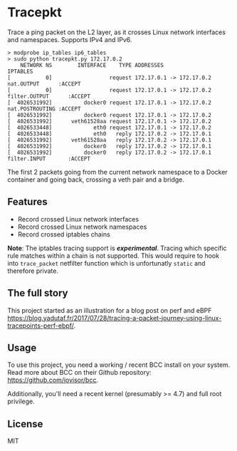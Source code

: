 # Tracepkt

Trace a ping packet on the L2 layer, as it crosses Linux network interfaces and namespaces. Supports IPv4 and IPv6.

```console
> modprobe ip_tables ip6_tables
> sudo python tracepkt.py 172.17.0.2
    NETWORK NS        INTERFACE    TYPE ADDRESSES                          IPTABLES
[           0]                  request 172.17.0.1 -> 172.17.0.2               nat.OUTPUT      :ACCEPT
[           0]                  request 172.17.0.1 -> 172.17.0.2            filter.OUTPUT      :ACCEPT
[  4026531992]          docker0 request 172.17.0.1 -> 172.17.0.2               nat.POSTROUTING :ACCEPT
[  4026531992]          docker0 request 172.17.0.1 -> 172.17.0.2          
[  4026531992]      veth61528aa request 172.17.0.1 -> 172.17.0.2          
[  4026533448]             eth0 request 172.17.0.1 -> 172.17.0.2          
[  4026533448]             eth0   reply 172.17.0.2 -> 172.17.0.1          
[  4026531992]      veth61528aa   reply 172.17.0.2 -> 172.17.0.1          
[  4026531992]          docker0   reply 172.17.0.2 -> 172.17.0.1          
[  4026531992]          docker0   reply 172.17.0.2 -> 172.17.0.1            filter.INPUT       :ACCEPT
```

The first 2 packets going from the current network namespace to a Docker container and going back, crossing a veth pair and a bridge.

## Features

* Record crossed Linux network interfaces
* Record crossed Linux network namespaces
* Record crossed iptables chains

**Note**: The iptables tracing support is ***experimental***. Tracing which specific
rule matches within a chain is not supported. This would require to hook into
``trace_packet`` netfilter function which is unfortunatly ``static`` and
therefore private.

## The full story

This project started as an illustration for a blog post on perf and eBPF https://blog.yadutaf.fr/2017/07/28/tracing-a-packet-journey-using-linux-tracepoints-perf-ebpf/.

## Usage

To use this project, you need a working / recent BCC install on your system. Read more about BCC on their Github repository: https://github.com/iovisor/bcc.

Additionally, you'll need a recent kernel (presumably >= 4.7) and full root privilege.

## License

MIT
